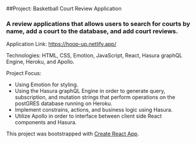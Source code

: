 ##Project: Basketball Court Review Application

<h3>A review applications that allows users to search for courts by name, add a court to the database, and add court reviews.</h3>

Application Link: https://hoop-up.netlify.app/

Technologies: HTML, CSS, Emotion, JavaScript, React, Hasura graphQL Engine, Heroku, and Apollo.

Project Focus: 
- Using Emotion for styling.
- Using the Hasura graphQL Engine in order to generate query, subscription, and mutation strings that perform operations on the postGRES database running on Heroku.
- Implement constrains, actions, and business logic using Hasura.
- Utilize Apollo in order to interface between client side React components and Hasura.

This project was bootstrapped with [Create React App](https://github.com/facebook/create-react-app).


